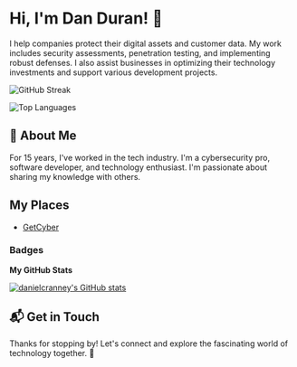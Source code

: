 # Hi, I'm Dan Duran! 👋

I help companies protect their digital assets and customer data. My work includes security assessments, penetration testing, and implementing robust defenses. I also assist businesses in optimizing their technology investments and support various development projects.

![GitHub Streak](https://github-readme-streak-stats.herokuapp.com/?user=dan-duran&theme=vue-dark&hide_border=true)

![Top Languages](https://github-readme-stats.vercel.app/api/top-langs/?username=dan-duran&theme=vue-dark&hide_border=true&layout=compact)


## 🚀 About Me

For 15 years, I've worked in the tech industry. I'm a cybersecurity pro, software developer, and technology enthusiast. I'm passionate about sharing my knowledge with others.

## My Places
- [GetCyber](https://getcyber.me/s)

### Badges

<b>My GitHub Stats</b>

<a href="http://www.github.com/Dan-Duran"><img src="https://github-readme-stats.vercel.app/api?username=danduran&show_icons=true&hide=contribs&count_private=true&title_color=0891b2&text_color=ffffff&icon_color=0891b2&bg_color=1c1917&hide_border=true&show_icons=true" alt="danielcranney's GitHub stats" /></a>

## 📬 Get in Touch

Thanks for stopping by! Let's connect and explore the fascinating world of technology together. 🚀
